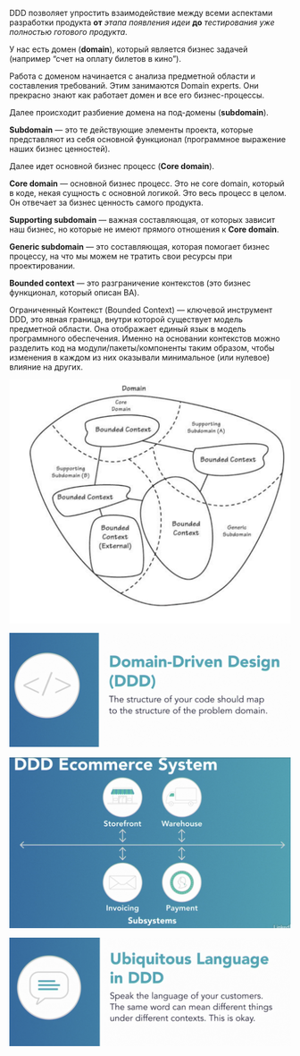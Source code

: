 DDD позволяет упростить взаимодействие между всеми аспектами разработки продукта **от** _этапа появления идеи_ **до** _тестирования уже полностью готового продукта_.

У нас есть домен (**domain**), который является бизнес задачей (например “счет на оплату билетов в кино”).

Работа с доменом начинается с анализа предметной области и составления требований. Этим занимаются Domain experts. Они прекрасно знают как работает домен и все его бизнес-процессы.

Далее происходит разбиение домена на под-домены (**subdomain**).

**Subdomain** — это те действующие элементы проекта, которые представляют из себя основной функционал (программное выражение наших бизнес ценностей).

Далее идет основной бизнес процесс (**Core domain**).

**Core domain** — основной бизнес процесс. Это не core domain, который в коде, некая сущность с основной логикой. Это весь процесс в целом. Он отвечает за бизнес ценность самого продукта.

**Supporting subdomain** — важная составляющая, от которых зависит наш бизнес, но которые не имеют прямого отношения к **Core domain**.

**Generic subdomain** — это составляющая, которая помогает бизнес процессу, на что мы можем не тратить свои ресурсы при проектировании.

**Bounded context** — это разграничение контекстов (это бизнес функционал, который описан BA).

  

Ограниченный Контекст (Bounded Context) — ключевой инструмент DDD, это явная граница, внутри которой существует модель предметной области. Она отображает единый язык в модель программного обеспечения. Именно на основании контекстов можно разделить код на модули/пакеты/компоненты таким образом, чтобы изменения в каждом из них оказывали минимальное (или нулевое) влияние на других.

![55.png](_img/55.png)

![Untitled1.png](../Computer_Science/_img/Untitled1.png)

![154.png](_img/154.png)

![37.png](_img/37.png)